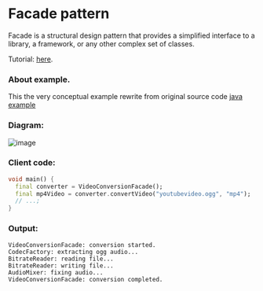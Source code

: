 # Facade pattern
Facade is a structural design pattern that provides a simplified interface to a library, a 
framework, or any other complex set of classes.

Tutorial: [here](https://refactoring.guru/design-patterns/facade).

### About example.
This the very conceptual example rewrite from original source code [java example](https://github.com/RefactoringGuru/design-patterns-java/tree/main/src/refactoring_guru/facade/example)

### Diagram:
![image](https://user-images.githubusercontent.com/8049534/183629745-a62d81be-f640-48e8-b70c-00d6cf59aa5f.png)

### Client code:
```dart
void main() {
  final converter = VideoConversionFacade();
  final mp4Video = converter.convertVideo("youtubevideo.ogg", "mp4");
  // ...;
}
```

### Output:
```
VideoConversionFacade: conversion started.
CodecFactory: extracting ogg audio...
BitrateReader: reading file...
BitrateReader: writing file...
AudioMixer: fixing audio...
VideoConversionFacade: conversion completed.
```
